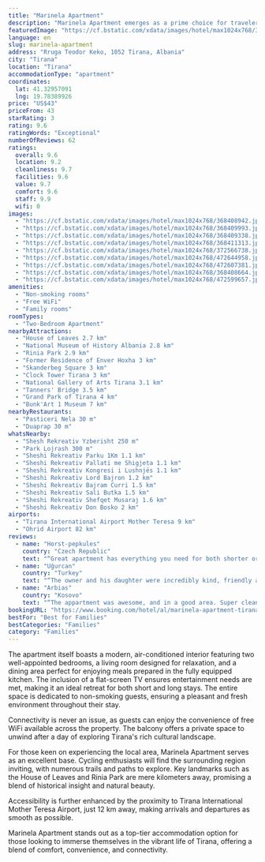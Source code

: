 ```yaml
---
title: "Marinela Apartment"
description: "Marinela Apartment emerges as a prime choice for travelers seeking a blend of comfort and convenience in the heart of Tirana."
featuredImage: "https://cf.bstatic.com/xdata/images/hotel/max1024x768/368408942.jpg?k=cdf273134a068449057b15615ea4a751283a99242daaa2d8148f48ce95a9c43d&o=&hp=1"
language: en
slug: marinela-apartment
address: "Rruga Teodor Keko, 1052 Tirana, Albania"
city: "Tirana"
location: "Tirana"
accommodationType: "apartment"
coordinates:
  lat: 41.32957091
  lng: 19.78389926
price: "US$43"
priceFrom: 43
starRating: 3
rating: 9.6
ratingWords: "Exceptional"
numberOfReviews: 62
ratings:
  overall: 9.6
  location: 9.2
  cleanliness: 9.7
  facilities: 9.6
  value: 9.7
  comfort: 9.6
  staff: 9.9
  wifi: 0
images:
  - "https://cf.bstatic.com/xdata/images/hotel/max1024x768/368408942.jpg?k=cdf273134a068449057b15615ea4a751283a99242daaa2d8148f48ce95a9c43d&o=&hp=1"
  - "https://cf.bstatic.com/xdata/images/hotel/max1024x768/368409993.jpg?k=d039849a42ca18978dcdc472261a5421c272cbdb0bec5f283154975a542b6a69&o=&hp=1"
  - "https://cf.bstatic.com/xdata/images/hotel/max1024x768/368409338.jpg?k=21caea6f3bf52cb27a96aba4dd1277ddca2e26dbc4cb3e2ff386a6e900a67039&o=&hp=1"
  - "https://cf.bstatic.com/xdata/images/hotel/max1024x768/368411313.jpg?k=0fe28c62a4ce4586cf40225a7f710ce92cb304b9b06120ea0ed2ae917567c7f8&o=&hp=1"
  - "https://cf.bstatic.com/xdata/images/hotel/max1024x768/372566738.jpg?k=11f959530035d6a611c692c57c5e21280e2b332a122375beac050e0c5d7a295e&o=&hp=1"
  - "https://cf.bstatic.com/xdata/images/hotel/max1024x768/472644958.jpg?k=dd88d6b914dc230cf74b8daba7fc99cd5f8a16031ed0c73f40850dd8a592d96b&o=&hp=1"
  - "https://cf.bstatic.com/xdata/images/hotel/max1024x768/472607381.jpg?k=59e31fedeffd587fa8764ce3ef589b93cf4171b3bbb9f606ca7c4f3143d68cf4&o=&hp=1"
  - "https://cf.bstatic.com/xdata/images/hotel/max1024x768/368408664.jpg?k=31163f54ea32c3a161cf50516e2a50ec436e50b808a9d51f714e5053d3b432af&o=&hp=1"
  - "https://cf.bstatic.com/xdata/images/hotel/max1024x768/472599657.jpg?k=a07cf53eec316b21719567bfcbcf04ed9e92c1141543abc2a7aef79e58076c25&o=&hp=1"
amenities:
  - "Non-smoking rooms"
  - "Free WiFi"
  - "Family rooms"
roomTypes:
  - "Two-Bedroom Apartment"
nearbyAttractions:
  - "House of Leaves 2.7 km"
  - "National Museum of History Albania 2.8 km"
  - "Rinia Park 2.9 km"
  - "Former Residence of Enver Hoxha 3 km"
  - "Skanderbeg Square 3 km"
  - "Clock Tower Tirana 3 km"
  - "National Gallery of Arts Tirana 3.1 km"
  - "Tanners' Bridge 3.5 km"
  - "Grand Park of Tirana 4 km"
  - "Bunk'Art 1 Museum 7 km"
nearbyRestaurants:
  - "Pasticeri Nela 30 m"
  - "Duaprap 30 m"
whatsNearby:
  - "Shesh Rekreativ Yzberisht 250 m"
  - "Park Lojrash 300 m"
  - "Sheshi Rekreativ Parku 1Km 1.1 km"
  - "Sheshi Rekreativ Pallati me Shigjeta 1.1 km"
  - "Sheshi Rekreativ Kongresi i Lushnjës 1.1 km"
  - "Sheshi Rekreativ Lord Bajron 1.2 km"
  - "Sheshi Rekreativ Bajram Curri 1.5 km"
  - "Sheshi Rekreativ Sali Butka 1.5 km"
  - "Sheshi Rekreativ Shefqet Musaraj 1.6 km"
  - "Sheshi Rekreativ Don Bosko 2 km"
airports:
  - "Tirana International Airport Mother Teresa 9 km"
  - "Ohrid Airport 82 km"
reviews:
  - name: "Horst-pepkules"
    country: "Czech Republic"
    text: "“Great apartment has everything you need for both shorter or longer stay in Tirana. Very kind host no problem with communication. For small fee we could park safely in the garage (owner is somebody else), it's quite impossible to park outside on...”"
  - name: "Uğurcan"
    country: "Turkey"
    text: "“The owner and his daughter were incredibly kind, friendly and caring people. The location and design of the house were also very nice, everything was very clean, new and useful. A house where you will want to stay again and again. Thank u so much...”"
  - name: "Arbias"
    country: "Kosovo"
    text: "“The appartment was awesome, and in a good area. Super clean, the host was super helpful and gave me a lot of help with direction and instructions.”"
bookingURL: "https://www.booking.com/hotel/al/marinela-apartment-tirana.en-gb.html?aid=8035640"
bestFor: "Best for Families"
bestCategories: "Families"
category: "Families"
---
```


The apartment itself boasts a modern, air-conditioned interior featuring two well-appointed bedrooms, a living room designed for relaxation, and a dining area perfect for enjoying meals prepared in the fully equipped kitchen. The inclusion of a flat-screen TV ensures entertainment needs are met, making it an ideal retreat for both short and long stays. The entire space is dedicated to non-smoking guests, ensuring a pleasant and fresh environment throughout their stay.

Connectivity is never an issue, as guests can enjoy the convenience of free WiFi available across the property. The balcony offers a private space to unwind after a day of exploring Tirana's rich cultural landscape.

For those keen on experiencing the local area, Marinela Apartment serves as an excellent base. Cycling enthusiasts will find the surrounding region inviting, with numerous trails and paths to explore. Key landmarks such as the House of Leaves and Rinia Park are mere kilometers away, promising a blend of historical insight and natural beauty.

Accessibility is further enhanced by the proximity to Tirana International Mother Teresa Airport, just 12 km away, making arrivals and departures as smooth as possible.

Marinela Apartment stands out as a top-tier accommodation option for those looking to immerse themselves in the vibrant life of Tirana, offering a blend of comfort, convenience, and connectivity.